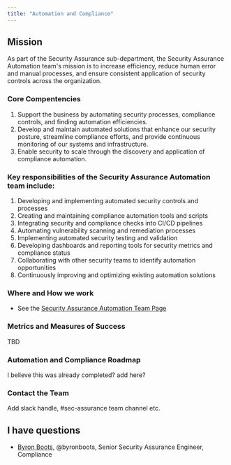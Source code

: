 ```yaml
---
title: "Automation and Compliance"
---
```


## Mission

As part of the Security Assurance sub-department, the Security Assurance Automation team's mission is to increase efficiency, reduce human error and manual processes, and ensure consistent application of security controls across the organization.

### Core Compentencies

1. Support the business by automating security processes, compliance controls, and finding automation efficiencies.
2. Develop and maintain automated solutions that enhance our security posture, streamline compliance efforts, and provide continuous monitoring of our systems and infrastructure.
3. Enable security to scale through the discovery and application of compliance automation.

### Key responsibilities of the Security Assurance Automation team include:

1. Developing and implementing automated security controls and processes
2. Creating and maintaining compliance automation tools and scripts
3. Integrating security and compliance checks into CI/CD pipelines
4. Automating vulnerability scanning and remediation processes
5. Implementing automated security testing and validation
6. Developing dashboards and reporting tools for security metrics and compliance status
7. Collaborating with other security teams to identify automation opportunities
8. Continuously improving and optimizing existing automation solutions

### Where and How we work

- See the [Security Assurance Automation Team Page](/handbook/security/security-assurance/governance/security-assurance-automation/)

### Metrics and Measures of Success

TBD

### Automation and Compliance Roadmap

I believe this was already completed? add here?

### Contact the Team

Add slack handle, #sec-assurance team channel etc.

## <i class="fas fa-id-card" style="color:rgb(110,73,203)" aria-hidden="true"></i> I have questions

- [Byron Boots](/handbook/company/team/#byronboots), @byronboots, Senior Security Assurance Engineer, Compliance
